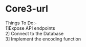 # Core3-url

Things To Do:- <br/>
1]Expose API endpoints <br/>
2] Connect to the Database <br/>
3] Implement the encoding function <br/>
